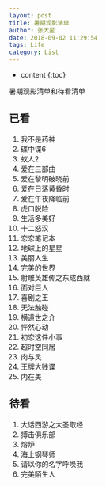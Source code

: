 ```yaml
---
layout: post 
title: 暑期观影清单
author: 张大星
date: 2018-09-02 11:29:54
tags: Life
category: List
---
```

* content
{:toc}

暑期观影清单和待看清单


## 已看

1. 我不是药神
2. 碟中谍6
3. 蚁人2
4. 爱在三部曲
  1. 爱在黎明破晓前
  2. 爱在日落黄昏时
  3. 爱在午夜降临前
5. 虎口脱险
6. 生活多美好
7. 十二怒汉
8. 恋恋笔记本
9. 地球上的星星
10. 美丽人生
11. 完美的世界
12. 射雕英雄传之东成西就
13. 面对巨人
14. 喜剧之王
15. 无法触碰
16. 横道世之介
17. 怦然心动
18. 初恋这件小事
19. 超时空同居
20. 肉与灵
21. 王牌大贱谍
22. 内在美

## 待看

1. 大话西游之大圣取经
2. 搏击俱乐部
3. 熔炉
4. 海上钢琴师
5. 请以你的名字呼唤我
6. 完美陌生人



